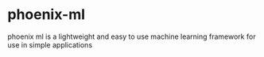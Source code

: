 # phoenix-ml

phoenix ml is a lightweight and easy to use machine learning framework for use in simple applications
